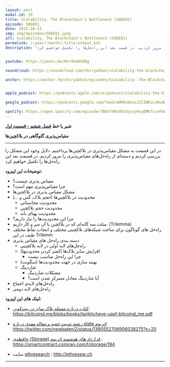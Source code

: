 ```yaml
---
layout: post
modal-id: 29
title: Scalability, The Blockchain's Bottleneck (S06E01)
episode: S06E01
date: 2021-10-23
img: img/episodes/S06E01.jpeg
alt: Scalability, The Blockchain's Bottleneck (S06E01)
permalink: /:year/:month/:title:output_ext
description: "در این قسمت به مشکل مقیاس‌پذیری در بلاکچین‌ها پرداختیم. دلایل وجود این مشکل را بررسی کردیم و دسته‌ای از راه‌حل‌های مقیاس‌پذیری را مرور کردیم. در قسمت بعد این راه‌حل‌ها را تکمیل خواهیم کرد." 


youtube: https://youtu.be/HnrXh4ASQOg

soundcloud: https://soundcloud.com/shiryakhat/scalability-the-blockchains-bottleneck-s06e01

anchor: https://anchor.fm/shiryakhat/episodes/Scalability--The-Blockchains-Bottleneck-S06E01-e1973q7


apple_podcast: https://podcasts.apple.com/us/podcast/scalability-the-blockchains-bottleneck-s06e01/id1221206951?i=1000539491224

google_podcast: https://podcasts.google.com/feed/aHR0cDovL2ZlZWRzLnNvdW5kY2xvdWQuY29tL3VzZXJzL3NvdW5kY2xvdWQ6dXNlcnM6MjYyMzE4MTEzL3NvdW5kcy5yc3M/episode/YjIwZmU4NmQtZjgzMS00MDFlLWE1YWYtZWQ4ZGU4OWUwODBl?sa=X&ved=0CAUQkfYCahcKEwiQ5aORkeHzAhUAAAAAHQAAAAAQAQ

spotify: https://open.spotify.com/episode/7B8nfhMvUXtdjuujHuyDMK?si=FALA_DBTQnO0gamLtgFNvA
---
```


**شیر یا خط**
**[فصل ششم - قسمت اول](https://shiryakhat.net/2021/10/scalability-blockchain-bottleneck.html)**

**مقیاس‌پذیری گلوگاهی در بلاکچین‌ها**

-------------------------------------------------------
در این قسمت به مشکل مقیاس‌پذیری در بلاکچین‌ها پرداختیم. دلایل وجود این مشکل را بررسی کردیم و دسته‌ای از راه‌حل‌های مقیاس‌پذیری را مرور کردیم. در قسمت بعد این راه‌حل‌ها را تکمیل خواهیم کرد.

**توضیحات این اپیزود:**


* مقیاس پذیری چیست؟
* چرا مقیاس‌پذیری مهم است؟
* مشکل مقیاس پذیری در بلاکچین‌ها
* محدودیت در بلاکچین‌ها (حجم بلاک، گس و …)
    * محدودیت محاسباتی
    * محدودیت حجم بلاکچین
    * محدودیت پهنای باند
* چرا این محدودیت‌ها را نیاز داریم؟
* مثلث سه گانه‌ای که در بلاکچین با آن سر و کار داریم. (Trilemma)
* راه‌حل های گوناگون برای ساخت شبکه‌های بلاکچینی مختلف و انتخاب نقاط مختلف طیف در این Trilemm
* دسته بندی راه‌حل های مقیاس پذیری
    * راه‌حل‌های لایه اولی  در لایه بلاکچینی
    * افزایش سایز بلاک‌ها (کمتر کردن محدودیتها)
        * چرا این راه‌حل مناسب نیست
    * بهینه سازی در جهت محدودیت‌ها (سگویت)
    * شاردینگ
        * مشکلات شاردینگ
        * آیا شاردینگ معادل متمرکز شدن است؟
* راه‌حل‌های لایه‌ی اجماع
* راه‌حل‌های لایه دومی



**لینک های این اپیزود:**

* [کتاب درباره مسئله بلاک سایز در بیت‌کوین](https://bitcoind.me/blobs/books/tarikhcheye-uasf-bitcoind_me.pdf): https://bitcoind.me/blobs/books/tarikhcheye-uasf-bitcoind_me.pdf

* [رشته توییت حمید و مقاله مهدی درباره state اتریوم](https://twitter.com/newbateni2/status/1390552706906038275?s=20): https://twitter.com/newbateni2/status/1390552706906038275?s=20

* [حافظه‌ی (Storage) قرارداد های هوشمند اتریوم](https://smartcontract.coiniran.com/t/storage/194) : https://smartcontract.coiniran.com/t/storage/194

* سایت [ethresearch](http://ethresear.ch) : http://ethresear.ch


-----------------------------------------------------------------------
